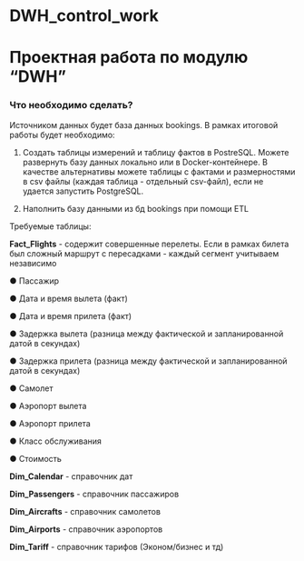 # DWH_control_work

# Проектная работа по модулю “DWH”

### Что необходимо сделать?

Источником данных будет база данных bookings. В рамках итоговой работы будет необходимо:

1.	Создать таблицы измерений и таблицу фактов в PostreSQL. Можете развернуть базу данных локально или в Docker-контейнере. В качестве альтернативы можете  таблицы с фактами и размерностями в csv файлы (каждая таблица - отдельный csv-файл), если не удается запустить PostgreSQL.

2.	Наполнить базу данными из бд bookings при помощи ETL

Требуемые таблицы:

**Fact_Flights** - содержит совершенные перелеты. Если в рамках билета был сложный маршрут с пересадками - каждый сегмент учитываем независимо

●	Пассажир

●	Дата и время вылета (факт)

●	Дата и время прилета (факт)

●	Задержка вылета (разница между фактической и запланированной датой в секундах)

●	Задержка прилета (разница между фактической и запланированной датой в секундах)

●	Самолет

●	Аэропорт вылета

●	Аэропорт прилета

●	Класс обслуживания

●	Стоимость


**Dim_Calendar** - справочник дат

**Dim_Passengers** - справочник пассажиров

**Dim_Aircrafts** - справочник самолетов

**Dim_Airports** - справочник аэропортов

**Dim_Tariff** - справочник тарифов (Эконом/бизнес и тд)

